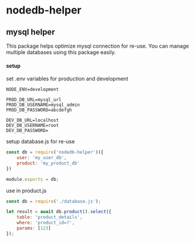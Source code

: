 # nodedb-helper

## mysql helper

This package helps optimize mysql connection for re-use.
You can manage multiple databases using this package easily.

#### setup

set .env variables for production and development
```env
NODE_ENV=development

PROD_DB_URL=mysql_url
PROD_DB_USERNAME=mysql_admin
PROD_DB_PASSWORD=abcdefgh

DEV_DB_URL=localhost
DEV_DB_USERNAME=root
DEV_DB_PASSWORD=
```

setup database.js for re-use
```javascript
const db = require('nodedb-helper')({
	user: 'my_user_db',
	product: 'my_product_db'
})

module.exports = db;
```

use in  product.js
```javascript
const db = require('./database.js');

let result = await db.product().select({
	table: 'product_details',
	where: 'product_id=?',
	params: [123]
});
```